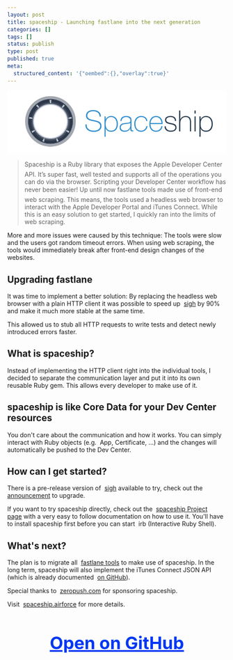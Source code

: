 ```yaml
---
layout: post
title: spaceship - Launching fastlane into the next generation
categories: []
tags: []
status: publish
type: post
published: true
meta:
  structured_content: '{"oembed":{},"overlay":true}'
---
```


[![](/squarespace_images/static_545299aae4b0e9514fe30c95_54529a29e4b025a90f45cc50_557919a4e4b08ce360dbe290_1433999782706_spaceship+airforce.pngspaceship+airforce_)](https://spaceship.airforce)
  


>Spaceship is a Ruby library that exposes the Apple Developer Center API. It’s super fast, well tested and supports all of the operations you can do via the browser. Scripting your Developer Center workflow has never been easier!
Up until now fastlane tools made use of front-end web scraping. This means, the tools used a headless web browser to interact with the Apple Developer Portal and iTunes Connect. While this is an easy solution to get started, I quickly ran into the limits of web scraping.

More and more issues were caused by this technique: The tools were slow and the users got random timeout errors. When using web scraping, the tools would immediately break after front-end design changes of the websites.

## Upgrading fastlane


It was time to implement a better solution: By replacing the headless web browser with a plain HTTP client it was possible to speed up 
[sigh](https://github.com/KrauseFx/sigh) by 90% and make it much more stable at the same time. 

This allowed us to stub all HTTP requests to write tests and detect newly introduced errors faster.

## What is spaceship?


Instead of implementing the HTTP client right into the individual tools, I decided to separate the communication layer and put it into its own reusable Ruby gem. This allows every developer to make use of it. 

## spaceship is like Core Data for your Dev Center resources


You don't care about the communication and how it works. You can simply interact with Ruby objects (e.g. 
App,
Certificate, ...) and the changes will automatically be pushed to the Dev Center.

## How can I get started?


There is a pre-release version of 
[sigh](https://github.com/KrauseFx/sigh) available to try, check out the 
[announcement](https://github.com/KrauseFx/sigh/releases/tag/1.0.0.beta5) to upgrade.

If you want to try spaceship directly, check out the 
[spaceship Project page](https://github.com/fastlane/spaceship) with a very easy to follow documentation on how to use it. You'll have to install spaceship first before you can start 
irb (Interactive Ruby Shell).

## What's next?


The plan is to migrate all 
[fastlane tools](https://fastlane.tools/) to make use of spaceship. In the long term, spaceship will also implement the iTunes Connect JSON API (which is already documented 
[on GitHub](https://github.com/fastlane/itc-api-docs)).

Special thanks to 
[zeropush.com](https://zeropush.com) for sponsoring spaceship.

Visit 
[spaceship.airforce](https://spaceship.airforce) for more details.

<h3 style="text-align: center; font-size: 40px;">
  <a href="https://github.com/fastlane/spaceship" target="_blank" style="color: #0037F5; text-decoration: underline;">
    Open on GitHub
  </a>
</h3>
